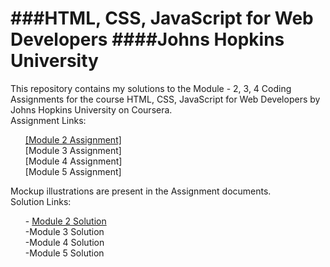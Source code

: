 <head>
  <title id="top">Coursera-Course-FrontEndDev--Assignments</title>
</head>
<body>
  <h1>###HTML, CSS, JavaScript for Web Developers ####Johns Hopkins University </h1>

  <p>
    <div>This repository contains my solutions to the Module - 2, 3, 4 Coding Assignments for the course HTML, CSS, JavaScript for Web Developers by Johns Hopkins University on Coursera. 
      <div>Assignment Links: 
      </div>
  <section>
    <ol>
      <div> <a href="https://docs.google.com/document/d/1SJp2oy2vccfEgcIVc6qmx1No1atGzBGr0vsPbxxqi_0/edit#" target="_blank" title="Coursera Course Module 2 Assignment">[Module 2 Assignment]</a>
        <div>[Module 3 Assignment]
          <div>[Module 4 Assignment]
            <div>[Module 5 Assignment]</ol>
       </div>
  <div>Mockup illustrations are present in the Assignment documents. </div>
    <div>Solution Links: 
    <ul>
      <div>- <a href="https://quananhle.github.io/Coursera-Course4-FrontEndDev-Assignment/Module%202%20Solution/index.html" target="_blank" title="Coursera Module 2 Solution">Module 2 Solution</a> 
        <div>-Module 3 Solution 
          <div>-Module 4 Solution 
            <div>-Module 5 Solution </ul>
      </div>
